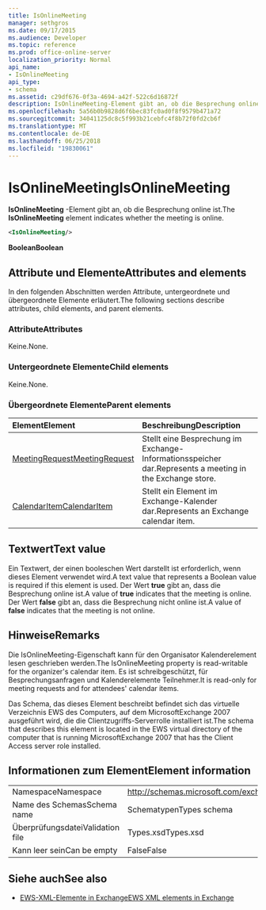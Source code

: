 ```yaml
---
title: IsOnlineMeeting
manager: sethgros
ms.date: 09/17/2015
ms.audience: Developer
ms.topic: reference
ms.prod: office-online-server
localization_priority: Normal
api_name:
- IsOnlineMeeting
api_type:
- schema
ms.assetid: c29df676-0f3a-4694-a42f-522c6d16872f
description: IsOnlineMeeting-Element gibt an, ob die Besprechung online ist.
ms.openlocfilehash: 5a56b0b9828d6f6bec83fc0ad0f8f9579b471a72
ms.sourcegitcommit: 34041125dc8c5f993b21cebfc4f8b72f0fd2cb6f
ms.translationtype: MT
ms.contentlocale: de-DE
ms.lasthandoff: 06/25/2018
ms.locfileid: "19830061"
---
```

# <a name="isonlinemeeting"></a><span data-ttu-id="aa396-103">IsOnlineMeeting</span><span class="sxs-lookup"><span data-stu-id="aa396-103">IsOnlineMeeting</span></span>

<span data-ttu-id="aa396-104">**IsOnlineMeeting** -Element gibt an, ob die Besprechung online ist.</span><span class="sxs-lookup"><span data-stu-id="aa396-104">The **IsOnlineMeeting** element indicates whether the meeting is online.</span></span> 
  
```xml
<IsOnlineMeeting/>
```

 <span data-ttu-id="aa396-105">**Boolean**</span><span class="sxs-lookup"><span data-stu-id="aa396-105">**Boolean**</span></span>
## <a name="attributes-and-elements"></a><span data-ttu-id="aa396-106">Attribute und Elemente</span><span class="sxs-lookup"><span data-stu-id="aa396-106">Attributes and elements</span></span>

<span data-ttu-id="aa396-107">In den folgenden Abschnitten werden Attribute, untergeordnete und übergeordnete Elemente erläutert.</span><span class="sxs-lookup"><span data-stu-id="aa396-107">The following sections describe attributes, child elements, and parent elements.</span></span>
  
### <a name="attributes"></a><span data-ttu-id="aa396-108">Attribute</span><span class="sxs-lookup"><span data-stu-id="aa396-108">Attributes</span></span>

<span data-ttu-id="aa396-109">Keine.</span><span class="sxs-lookup"><span data-stu-id="aa396-109">None.</span></span>
  
### <a name="child-elements"></a><span data-ttu-id="aa396-110">Untergeordnete Elemente</span><span class="sxs-lookup"><span data-stu-id="aa396-110">Child elements</span></span>

<span data-ttu-id="aa396-111">Keine.</span><span class="sxs-lookup"><span data-stu-id="aa396-111">None.</span></span>
  
### <a name="parent-elements"></a><span data-ttu-id="aa396-112">Übergeordnete Elemente</span><span class="sxs-lookup"><span data-stu-id="aa396-112">Parent elements</span></span>

|<span data-ttu-id="aa396-113">**Element**</span><span class="sxs-lookup"><span data-stu-id="aa396-113">**Element**</span></span>|<span data-ttu-id="aa396-114">**Beschreibung**</span><span class="sxs-lookup"><span data-stu-id="aa396-114">**Description**</span></span>|
|:-----|:-----|
|[<span data-ttu-id="aa396-115">MeetingRequest</span><span class="sxs-lookup"><span data-stu-id="aa396-115">MeetingRequest</span></span>](meetingrequest.md) <br/> |<span data-ttu-id="aa396-116">Stellt eine Besprechung im Exchange-Informationsspeicher dar.</span><span class="sxs-lookup"><span data-stu-id="aa396-116">Represents a meeting in the Exchange store.</span></span>  <br/> |
|[<span data-ttu-id="aa396-117">CalendarItem</span><span class="sxs-lookup"><span data-stu-id="aa396-117">CalendarItem</span></span>](calendaritem.md) <br/> |<span data-ttu-id="aa396-118">Stellt ein Element im Exchange-Kalender dar.</span><span class="sxs-lookup"><span data-stu-id="aa396-118">Represents an Exchange calendar item.</span></span>  <br/> |
   
## <a name="text-value"></a><span data-ttu-id="aa396-119">Textwert</span><span class="sxs-lookup"><span data-stu-id="aa396-119">Text value</span></span>

<span data-ttu-id="aa396-120">Ein Textwert, der einen booleschen Wert darstellt ist erforderlich, wenn dieses Element verwendet wird.</span><span class="sxs-lookup"><span data-stu-id="aa396-120">A text value that represents a Boolean value is required if this element is used.</span></span> <span data-ttu-id="aa396-121">Der Wert **true** gibt an, dass die Besprechung online ist.</span><span class="sxs-lookup"><span data-stu-id="aa396-121">A value of **true** indicates that the meeting is online.</span></span> <span data-ttu-id="aa396-122">Der Wert **false** gibt an, dass die Besprechung nicht online ist.</span><span class="sxs-lookup"><span data-stu-id="aa396-122">A value of **false** indicates that the meeting is not online.</span></span> 
  
## <a name="remarks"></a><span data-ttu-id="aa396-123">Hinweise</span><span class="sxs-lookup"><span data-stu-id="aa396-123">Remarks</span></span>

<span data-ttu-id="aa396-124">Die IsOnlineMeeting-Eigenschaft kann für den Organisator Kalenderelement lesen geschrieben werden.</span><span class="sxs-lookup"><span data-stu-id="aa396-124">The IsOnlineMeeting property is read-writable for the organizer's calendar item.</span></span> <span data-ttu-id="aa396-125">Es ist schreibgeschützt, für Besprechungsanfragen und Kalenderelemente Teilnehmer.</span><span class="sxs-lookup"><span data-stu-id="aa396-125">It is read-only for meeting requests and for attendees' calendar items.</span></span>
  
<span data-ttu-id="aa396-126">Das Schema, das dieses Element beschreibt befindet sich das virtuelle Verzeichnis EWS des Computers, auf dem MicrosoftExchange 2007 ausgeführt wird, die die Clientzugriffs-Serverrolle installiert ist.</span><span class="sxs-lookup"><span data-stu-id="aa396-126">The schema that describes this element is located in the EWS virtual directory of the computer that is running MicrosoftExchange 2007 that has the Client Access server role installed.</span></span>
  
## <a name="element-information"></a><span data-ttu-id="aa396-127">Informationen zum Element</span><span class="sxs-lookup"><span data-stu-id="aa396-127">Element information</span></span>

|||
|:-----|:-----|
|<span data-ttu-id="aa396-128">Namespace</span><span class="sxs-lookup"><span data-stu-id="aa396-128">Namespace</span></span>  <br/> |http://schemas.microsoft.com/exchange/services/2006/types  <br/> |
|<span data-ttu-id="aa396-129">Name des Schemas</span><span class="sxs-lookup"><span data-stu-id="aa396-129">Schema name</span></span>  <br/> |<span data-ttu-id="aa396-130">Schematypen</span><span class="sxs-lookup"><span data-stu-id="aa396-130">Types schema</span></span>  <br/> |
|<span data-ttu-id="aa396-131">Überprüfungsdatei</span><span class="sxs-lookup"><span data-stu-id="aa396-131">Validation file</span></span>  <br/> |<span data-ttu-id="aa396-132">Types.xsd</span><span class="sxs-lookup"><span data-stu-id="aa396-132">Types.xsd</span></span>  <br/> |
|<span data-ttu-id="aa396-133">Kann leer sein</span><span class="sxs-lookup"><span data-stu-id="aa396-133">Can be empty</span></span>  <br/> |<span data-ttu-id="aa396-134">False</span><span class="sxs-lookup"><span data-stu-id="aa396-134">False</span></span>  <br/> |
   
## <a name="see-also"></a><span data-ttu-id="aa396-135">Siehe auch</span><span class="sxs-lookup"><span data-stu-id="aa396-135">See also</span></span>



- [<span data-ttu-id="aa396-136">EWS-XML-Elemente in Exchange</span><span class="sxs-lookup"><span data-stu-id="aa396-136">EWS XML elements in Exchange</span></span>](ews-xml-elements-in-exchange.md)


